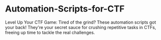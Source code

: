 # Automation-Scripts-for-CTF
Level Up Your CTF Game: Tired of the grind? These automation scripts got your back! They're your secret sauce for crushing repetitive tasks in CTFs, freeing up time to tackle the real challenges.
